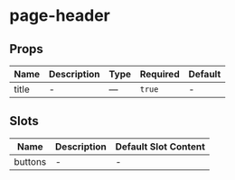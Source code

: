 # page-header

## Props

<!-- @vuese:page-header:props:start -->
|Name|Description|Type|Required|Default|
|---|---|---|---|---|
|title|-|—|`true`|-|

<!-- @vuese:page-header:props:end -->


## Slots

<!-- @vuese:page-header:slots:start -->
|Name|Description|Default Slot Content|
|---|---|---|
|buttons|-|-|

<!-- @vuese:page-header:slots:end -->


